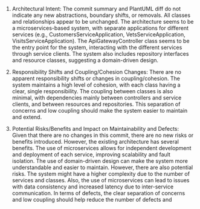 1) Architectural Intent: The commit summary and PlantUML diff do not indicate any new abstractions, boundary shifts, or removals. All classes and relationships appear to be unchanged. The architecture seems to be a microservices-based system, with separate applications for different services (e.g., CustomersServiceApplication, VetsServiceApplication, VisitsServiceApplication). The ApiGatewayController class seems to be the entry point for the system, interacting with the different services through service clients. The system also includes repository interfaces and resource classes, suggesting a domain-driven design.

2) Responsibility Shifts and Coupling/Cohesion Changes: There are no apparent responsibility shifts or changes in coupling/cohesion. The system maintains a high level of cohesion, with each class having a clear, single responsibility. The coupling between classes is also minimal, with dependencies mainly between controllers and service clients, and between resources and repositories. This separation of concerns and low coupling should make the system easier to maintain and extend.

3) Potential Risks/Benefits and Impact on Maintainability and Defects: Given that there are no changes in this commit, there are no new risks or benefits introduced. However, the existing architecture has several benefits. The use of microservices allows for independent development and deployment of each service, improving scalability and fault isolation. The use of domain-driven design can make the system more understandable and easier to maintain. However, there are also potential risks. The system might have a higher complexity due to the number of services and classes. Also, the use of microservices can lead to issues with data consistency and increased latency due to inter-service communication. In terms of defects, the clear separation of concerns and low coupling should help reduce the number of defects and